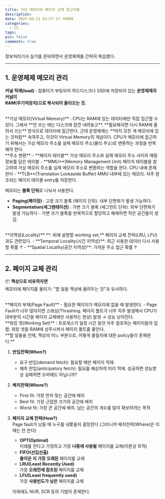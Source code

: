 ```yaml
---
title: 가상 메모리와 페이지 교체 알고리즘
description: 
date: 2025-04-21 01:57:17 +0900
categories:
  - CS
tags: 
pin: false
comments: true
---
```

정보처리기사 실기를 준비하면서 운영체제를 간략히 복습했다.


----

## 1. 운영체제 메모리 관리


**커널 적재(load)**
: 컴퓨터가 부팅되어 하드디스크나 SSD에 저장되어 있는 **운영체제의 커널이  
RAM(주기억장치)으로 복사되어 올라오는 것.**

<br/>
**가상 메모리(Virtual Memory)**
: CPU는 RAM에 있는 데이터에만 직접 접근할 수 있다. 그래서 **안 쓰는 애는 디스크에 잠깐 내려놓고**, **필요해지면 다시 RAM에 올려서 쓰는** 방식으로 데이터에 접근한다. 근데 운영체제는 **마치 모든 게 메모리에 있는 것처럼** 속여주고, 이것이 Virtual Memory의 개념이다. CPU가 메모리에 접근하기 위해서는 가상 메모리 주소를 실제 메모리 주소(물리 주소)로 변환하는 과정을 반복해야 한다.

<br/>
**주소 변환**
- **페이지 테이블**
  가상 메모리 주소와 실제 메모리 주소 사이의 매핑 정보를 담은 테이블
- **MMU**(Memory Management Unit)
  페이지 테이블을 참고하여 가상 메모리 주소를 실제 메모리 주소로 변환하는 역할을 한다. CPU 내에 존재한다
- **TLB**(Translation Lookaside Buffer)
  MMU 내부에 있는 메모리. 자주 참조되는 페이지 테이블 entry를 저장한다.


메모리는 **블록 단위**로 나눠서 사용한다.
- **Paging(페이징)**
  : 고정 크기 블록 (페이지 단위). 내부 단편화가 발생 가능하다.
- **Segmentation(세그멘테이션)**
  : 가변 크기 블록 (세그먼트 단위). 외부 단편화가 발생 가능하다 - 가변 크기 블록을 반복적으로 할당하고 해제하면 작은 공간들이 생김.

<br/>
**지역성(Locality)**
**: 뒤에 설명할 working set,** 페이지 교체 전략(LRU, LFU)과도 관련있다.
- **Temporal Locality(시간 지역성)**: 최근 사용한 데이터 다시 사용할 확률 ↑
- **Spatial Locality(공간 지역성)**: 가까운 주소 접근 확률 ↑

<br/>

----


## 2. 페이지 교체 관리

  
📦 **책상으로 비유하자면**<br/>
메모리에 페이지를 올리기: "할 일을 책상에 올려두는 것"과 유사하다.

<br/>
**페이지 부재(Page Fault)**
- 필요한 페이지가 메모리에 없을 때 발생한다.
- Page Fault가 너무 많아지면 스래싱(Thrashing. 페이지 폴트가 너무 자주 발생해서 CPU가 대부분의 시간을 페이지 교체에만 사용하는 현상) 발생 → 성능 낮아진다.

<br/>
**워킹 셋(Working Set)**
: 프로세스가 일정 시간 동안 자주 참조하는 페이지들의 집합. 워킹 셋을 RAM에 상주시켜서 페이지 폴트를 줄인다.

<br/>
**할 일들을 언제, 책상의 어느 부분으로, 어떻게 올릴지에 대한 policy들이 존재한다.**

1. **반입전략(When?)** 
	- 요구 반입(demand fetch): 필요할 때만 페이지 적재.
	- 예측 반입(anticipatory fetch): 필요를 예상하여 미리 적재. 성공하면 성능향상 실패하면 오버헤드 아닙니까?

2. **배치전략(Where?)**
	- First fit: 가장 먼저 맞는 공간에 배치
	- Best fit: 가장 근접한 크기의 공간에 배치
	- Worst fit: 가장 큰 공간에 배치. 남는 공간의 개수를 많이 확보하려는 목적

3. **페이지 교체 전략(How?)**<br/>
   Page fault가 났을 때 누구를 내쫓을지 결정한다 (그러니까 배치전략(Where)은 이때는 안 쓴다)
	- **OPT(Optimal)**<br/>
	  미래를 안다고 가정하고 가장 **나중에 사용될** 페이지를 교체(이론상 최적)
	- **FIFO(선입선출)** <br/>
	  **들어온 지 가장 오래된** 페이지를 교체
	- **LRU(Least Recently Used)**<br/>
	  가장 **오래전에 참조된** 페이지를 교체
	- **LFU(Least frequently used)**<br/>
	  가장 **사용빈도가 낮은** 페이지를 교체<br/>
	
	이외에도 NUR, SCR 등의 기법이 존재한다.